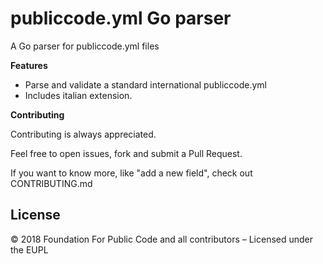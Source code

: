 # publiccode.yml Go parser

A Go parser for publiccode.yml files

**Features**

* Parse and validate a standard international publiccode.yml
* Includes italian extension.

**Contributing**

Contributing is always appreciated.

Feel free to open issues, fork and submit a Pull Request.

If you want to know more, like "add a new field", check out CONTRIBUTING.md

## License

© 2018 Foundation For Public Code and all contributors – Licensed under the EUPL
